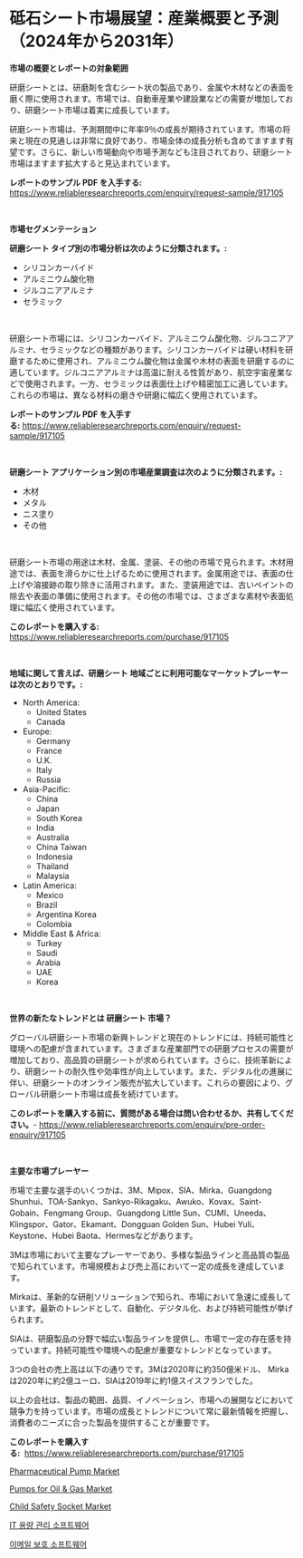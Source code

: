 <p><h1>砥石シート市場展望：産業概要と予測（2024年から2031年）</h1></p><p><strong>市場の概要とレポートの対象範囲</strong></p>
<p><p>研磨シートとは、研磨剤を含むシート状の製品であり、金属や木材などの表面を磨く際に使用されます。市場では、自動車産業や建設業などの需要が増加しており、研磨シート市場は着実に成長しています。</p><p>研磨シート市場は、予測期間中に年率9％の成長が期待されています。市場の将来と現在の見通しは非常に良好であり、市場全体の成長分析も含めてますます有望です。さらに、新しい市場動向や市場予測なども注目されており、研磨シート市場はますます拡大すると見込まれています。</p></p>
<p><strong>レポートのサンプル PDF を入手する:</strong> <a href="https://www.reliableresearchreports.com/enquiry/request-sample/917105">https://www.reliableresearchreports.com/enquiry/request-sample/917105</a></p>
<p>&nbsp;</p>
<p><strong>市場セグメンテーション</strong></p>
<p><strong>研磨シート タイプ別の市場分析は次のように分類されます。:</strong></p>
<p><ul><li>シリコンカーバイド</li><li>アルミニウム酸化物</li><li>ジルコニアアルミナ</li><li>セラミック</li></ul></p>
<p>&nbsp;</p>
<p><p>研磨シート市場には、シリコンカーバイド、アルミニウム酸化物、ジルコニアアルミナ、セラミックなどの種類があります。シリコンカーバイドは硬い材料を研磨するために使用され、アルミニウム酸化物は金属や木材の表面を研磨するのに適しています。ジルコニアアルミナは高温に耐える性質があり、航空宇宙産業などで使用されます。一方、セラミックは表面仕上げや精密加工に適しています。これらの市場は、異なる材料の磨きや研磨に幅広く使用されています。</p></p>
<p><strong>レポートのサンプル PDF を入手する:</strong>&nbsp;<a href="https://www.reliableresearchreports.com/enquiry/request-sample/917105">https://www.reliableresearchreports.com/enquiry/request-sample/917105</a></p>
<p>&nbsp;</p>
<p><strong> 研磨シート アプリケーション別の市場産業調査は次のように分類されます。:</strong></p>
<p><ul><li>木材</li><li>メタル</li><li>ニス塗り</li><li>その他</li></ul></p>
<p>&nbsp;</p>
<p><p>研磨シート市場の用途は木材、金属、塗装、その他の市場で見られます。木材用途では、表面を滑らかに仕上げるために使用されます。金属用途では、表面の仕上げや溶接跡の取り除きに活用されます。また、塗装用途では、古いペイントの除去や表面の準備に使用されます。その他の市場では、さまざまな素材や表面処理に幅広く使用されています。</p></p>
<p><strong>このレポートを購入する:</strong>&nbsp; <a href="https://www.reliableresearchreports.com/purchase/917105">https://www.reliableresearchreports.com/purchase/917105</a></p>
<p>&nbsp;</p>
<p><strong>地域に関して言えば、研磨シート 地域ごとに利用可能なマーケットプレーヤーは次のとおりです。:</strong></p>
<p><ul>
    <li>
        North America:
        <ul>
            <li>United States</li>
            <li>Canada</li>
        </ul>
    </li>
    <li>
        Europe:
        <ul>
            <li>Germany</li>
            <li>France</li>
            <li>U.K.</li>
            <li>Italy</li>
            <li>Russia</li>
        </ul>
    </li>
    <li>
        Asia-Pacific:
        <ul>
            <li>China</li>
            <li>Japan</li>
            <li>South Korea</li>
            <li>India</li>
            <li>Australia</li>
            <li>China Taiwan</li>
            <li>Indonesia</li>
            <li>Thailand</li>
            <li>Malaysia</li>
        </ul>
    </li>
    <li>
        Latin America:
        <ul>
            <li>Mexico</li>
            <li>Brazil</li>
            <li>Argentina Korea</li>
            <li>Colombia</li>
        </ul>
    </li>
    <li>
        Middle East & Africa:
        <ul>
            <li>Turkey</li>
            <li>Saudi</li>
            <li>Arabia</li>
            <li>UAE</li>
            <li>Korea</li>
        </ul>
    </li>
    </ul></p>
<p>&nbsp;</p>
<p><strong>世界の新たなトレンドとは 研磨シート 市場？</strong></p>
<p><p>グローバル研磨シート市場の新興トレンドと現在のトレンドには、持続可能性と環境への配慮が含まれています。さまざまな産業部門での研磨プロセスの需要が増加しており、高品質の研磨シートが求められています。さらに、技術革新により、研磨シートの耐久性や効率性が向上しています。また、デジタル化の進展に伴い、研磨シートのオンライン販売が拡大しています。これらの要因により、グローバル研磨シート市場は成長を続けています。</p></p>
<p><strong>このレポートを購入する前に、質問がある場合は問い合わせるか、共有してください。</strong>- <a href="https://www.reliableresearchreports.com/enquiry/pre-order-enquiry/917105">https://www.reliableresearchreports.com/enquiry/pre-order-enquiry/917105</a></p>
<p>&nbsp;</p>
<p><strong>主要な市場プレーヤー</strong></p>
<p><p>市場で主要な選手のいくつかは、3M、Mipox、SIA、Mirka、Guangdong Shunhui、TOA-Sankyo、Sankyo-Rikagaku、Awuko、Kovax、Saint-Gobain、Fengmang Group、Guangdong Little Sun、CUMI、Uneeda、Klingspor、Gator、Ekamant、Dongguan Golden Sun、Hubei Yuli、Keystone、Hubei Baota、Hermesなどがあります。</p><p>3Mは市場において主要なプレーヤーであり、多様な製品ラインと高品質の製品で知られています。市場規模および売上高において一定の成長を達成しています。</p><p>Mirkaは、革新的な研削ソリューションで知られ、市場において急速に成長しています。最新のトレンドとして、自動化、デジタル化、および持続可能性が挙げられます。</p><p>SIAは、研磨製品の分野で幅広い製品ラインを提供し、市場で一定の存在感を持っています。持続可能性や環境への配慮が重要なトレンドとなっています。</p><p>3つの会社の売上高は以下の通りです。3Mは2020年に約350億米ドル、 Mirkaは2020年に約2億ユーロ、SIAは2019年に約1億スイスフランでした。</p><p>以上の会社は、製品の範囲、品質、イノベーション、市場への展開などにおいて競争力を持っています。市場の成長とトレンドについて常に最新情報を把握し、消費者のニーズに合った製品を提供することが重要です。</p></p>
<p><strong>このレポートを購入する:</strong>&nbsp;&nbsp;<a href="https://www.reliableresearchreports.com/purchase/917105">https://www.reliableresearchreports.com/purchase/917105</a></p>
<p><p><a href="https://github.com/lylyparadise/Market-Research-Report-List-2/blob/main/pharmaceutical-pump-market.md">Pharmaceutical Pump Market</a></p><p><a href="https://github.com/GroverBarry/Market-Research-Report-List-4/blob/main/pumps-for-oil-gas-market.md">Pumps for Oil & Gas Market</a></p><p><a href="https://issuu.com/reportprime-2/docs/child-safety-socket-market-size-2030.pptx">Child Safety Socket Market</a></p><p><a href="https://github.com/crfsywufhm81415/Market-Research-Report-List-1/blob/main/2653371183286.md">IT 용량 관리 소프트웨어</a></p><p><a href="https://github.com/vs10l4sfg5c/Market-Research-Report-List-1/blob/main/6434945183287.md">이메일 보호 소프트웨어</a></p></p>